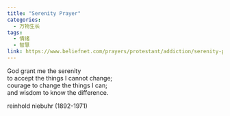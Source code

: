 ```yaml
---
title: "Serenity Prayer"
categories:
  - 万物生长
tags:
  - 情绪
  - 智慧
link: https://www.beliefnet.com/prayers/protestant/addiction/serenity-prayer.aspx
---
```


God grant me the serenity\
to accept the things I cannot change;\
courage to change the things I can;\
and wisdom to know the difference.

reinhold niebuhr (1892-1971)
